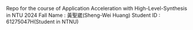 Repo for the course of Application Acceleration with High-Level-Synthesis in NTU 2024 Fall
Name : 黃聖崴(Sheng-Wei Huang)
Student ID : 61275047H(Student in NTNU)
